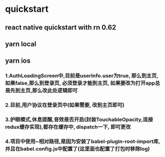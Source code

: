 # quickstart
## react native quickstart with rn 0.62
## yarn local
## yarn ios


### 1.AuthLoadingScreen中,目前是userInfo.user为true, 那么到主页, 如果false,那么到登录页, 必须登录才能到主页, 如果要改为打开app总是先到主页,那么改此处逻辑即可
### 2.目前,用户协议在登录页中(如果需要, 改到主页即可)
### 3.护眼模式,休息提醒,音效是否开启(封装TouchableOpacity,连接redux缓存实现),都存在缓存中, dispatch一下, 即可更改
### 4.项目中使用~相对路径,是因为安装了babel-plugin-root-import库, 并且在babel.config.js中配置了(这里面也配置了打包时移除log)
